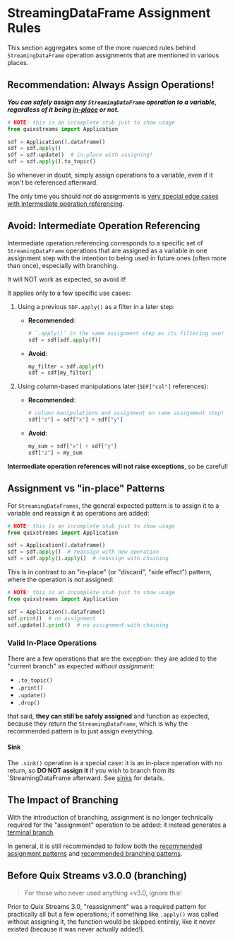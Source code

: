 # StreamingDataFrame Assignment Rules

This section aggregates some of the more nuanced rules behind `StreamingDataFrame`
operation assignments that are mentioned in various places.


## Recommendation: Always Assign Operations!

_**You can safely assign any `StreamingDataFrame` operation to a variable, regardless
of it being [in-place](#valid-in-place-operations) or not.**_

```python
# NOTE: this is an incomplete stub just to show usage
from quixstreams import Application

sdf = Application().dataframe()
sdf = sdf.apply()
sdf = sdf.update()  # in-place with assigning!
sdf = sdf.apply().to_topic()
```


So whenever in doubt, simply assign operations to a variable, even if it won't 
be referenced afterward.

The only time you should _not_ do assignments is [very special edge cases with 
intermediate operation referencing](#avoid-intermediate-operation-referencing).

## Avoid: Intermediate Operation Referencing

Intermediate operation referencing corresponds to a specific set of `StreamingDataFrame` 
operations that are assigned as a variable in one assignment step with the intention to
being used in future ones (often more than once), especially with branching. 

It will NOT work as expected, so avoid it!

It applies only to a few specific use cases:

1. Using a previous `SDF.apply()` as a filter in a later step:
    - **Recommended**:
        ```python
        # `.apply()` in the same assignment step as its filtering use!
        sdf = sdf[sdf.apply(f)]
        ```
    - **Avoid**:
        ```python
        my_filter = sdf.apply(f)
        sdf = sdf[my_filter]
        ```

2. Using column-based manipulations later (`SDF["col"]` references):
    - **Recommended**:
        ```python
        # column manipulations and assignment on same assignment step!
        sdf["z"] = sdf["x"] + sdf["y"]
        ```
    - **Avoid**:
        ```python
        my_sum = sdf["x"] + sdf["y"]
        sdf["z"] = my_sum
        ```

**Intermediate operation references will not raise exceptions**, so be careful!

## Assignment vs "in-place" Patterns

For `StreamingDataFrames`, the general expected pattern is to assign it to a variable 
and reassign it as operations are added:

```python
# NOTE: this is an incomplete stub just to show usage
from quixstreams import Application

sdf = Application().dataframe()
sdf = sdf.apply()  # reassign with new operation
sdf = sdf.apply().apply()  # reassign with chaining
```

This is in contrast to an "in-place" (or "discard", "side effect") pattern, where the 
operation is not assigned:

```python
# NOTE: this is an incomplete stub just to show usage
from quixstreams import Application

sdf = Application().dataframe()
sdf.print()  # no assignment
sdf.update().print()  # no assignment with chaining
```

### Valid In-Place Operations

There are a few operations that are the exception: they are added to the 
"current branch" as expected _without assignment_:

- `.to_topic()`
- `.print()`
- `.update()`
- `.drop()`

that said, **they can still be safely assigned** and function as expected, because they
return the `StreamingDataFrame`, which is why the recommended pattern is to 
just assign everything.

#### Sink

The `.sink()` operation is a special case: it is an in-place operation with no return, 
so **DO NOT assign it** if you wish to branch from its `StreamingDataFrame afterward.
See [sinks](../connectors/sinks/README.md#sinks-are-terminal-operations) for details.

## The Impact of Branching

With the introduction of branching, assignment is no longer technically required 
for the "assignment" operation to be added: it instead generates a 
[terminal branch](../branching.md#terminal-branches-no-assignment).

In general, it is still recommended to follow both the 
[recommended assignment patterns](#assignment-vs-in-place-patterns) and
[recommended branching patterns](../branching.md#branching-fundamentals).

## Before Quix Streams v3.0.0 (branching)

> For those who never used anything <v3.0, ignore this!

Prior to Quix Streams 3.0, "reassignment" was a required pattern for practically all
but a few operations; if something like `.apply()` was called without assigning it, 
the function would be skipped entirely, like it never existed 
(because it was never actually added!).
